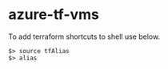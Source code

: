 # azure-tf-vms
To add terraform shortcuts to shell use below. 
```shell
$> source tfAlias
$> alias
```